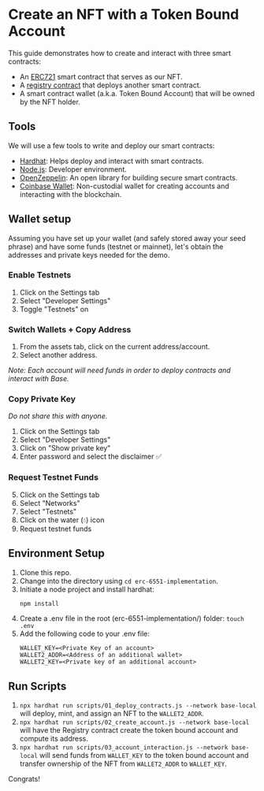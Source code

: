 # Create an NFT with a Token Bound Account

This guide demonstrates how to create and interact with three smart contracts:

- An [ERC721](https://docs.openzeppelin.com/contracts/4.x/erc721) smart contract that serves as our NFT.
- A [registry contract](https://eips.ethereum.org/EIPS/eip-6551) that deploys another smart contract.
- A smart contract wallet (a.k.a. Token Bound Account) that will be owned by the NFT holder.

## Tools

We will use a few tools to write and deploy our smart contracts:

- [Hardhat](https://hardhat.org/): Helps deploy and interact with smart contracts.
- [Node.js](https://nodejs.org/en): Developer environment.
- [OpenZeppelin](https://www.openzeppelin.com/contracts): An open library for building secure smart contracts.
- [Coinbase Wallet](https://www.coinbase.com/wallet/): Non-custodial wallet for creating accounts and interacting with the blockchain.

## Wallet setup

Assuming you have set up your wallet (and safely stored away your seed phrase) and have some funds (testnet or mainnet), let's obtain the addresses and private keys needed for the demo.

### Enable Testnets

1. Click on the Settings tab
2. Select "Developer Settings"
3. Toggle "Testnets" on

### Switch Wallets + Copy Address

1. From the assets tab, click on the current address/account.
2. Select another address.

_Note: Each account will need funds in order to deploy contracts and interact with Base._

### Copy Private Key

_Do not share this with anyone._

1. Click on the Settings tab
2. Select "Developer Settings"
3. Click on "Show private key"
4. Enter password and select the disclaimer ✅

### Request Testnet Funds

5. Click on the Settings tab
6. Select "Networks"
7. Select "Testnets"
8. Click on the water (💧) icon
9. Request testnet funds

## Environment Setup

1. Clone this repo.
2. Change into the directory using `cd erc-6551-implementation`.
3. Initiate a node project and install hardhat:
   ```bash
   npm install
   ```
4. Create a .env file in the root (erc-6551-implementation/) folder:
   `touch .env`
5. Add the following code to your .env file:
   ```
   WALLET_KEY=<Private Key of an account>
   WALLET2_ADDR=<Address of an additional wallet>
   WALLET2_KEY=<Private key of an additional account>
   ```

## Run Scripts

1. `npx hardhat run scripts/01_deploy_contracts.js --network base-local` will deploy, mint, and assign an NFT to the `WALLET2_ADDR`.
2. `npx hardhat run scripts/02_create_account.js --network base-local` will have the Registry contract create the token bound account and compute its address.
3. `npx hardhat run scripts/03_account_interaction.js --network base-local` will send funds from `WALLET_KEY` to the token bound account and transfer ownership of the NFT from `WALLET2_ADDR` to `WALLET_KEY`.

Congrats!
